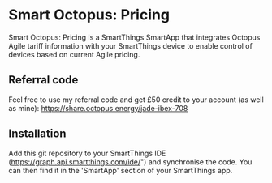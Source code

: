 # Smart Octopus: Pricing
Smart Octopus: Pricing is a SmartThings SmartApp that integrates Octopus Agile tariff information with your SmartThings device to enable control of devices based on current Agile pricing.

## Referral code
Feel free to use my referral code and get £50 credit to your account (as well as mine): https://share.octopus.energy/jade-ibex-708

## Installation
Add this git repository to your SmartThings IDE (https://graph.api.smartthings.com/ide/") and synchronise the code.
You can then find it in the 'SmartApp' section of your SmartThings app.

